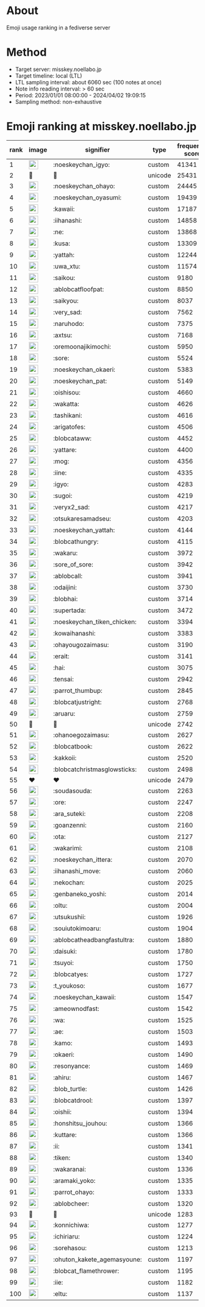 # About
Emoji usage ranking in a fediverse server

# Method
- Target server: misskey.noellabo.jp
- Target timeline: local (LTL)
- LTL sampling interval: about 6060 sec (100 notes at once)
- Note info reading interval: > 60 sec
- Period: 2023/01/01 08:00:00 - 2024/04/02 19:09:15 
- Sampling method: non-exhaustive

# Emoji ranking at misskey.noellabo.jp

|rank|image|signifier|type|frequency score|
|----|----|----|----|----|
|1|<img height="24" src="https://misskey.noellabo.jp/emoji/noeskeychan_igyo.webp">|:noeskeychan_igyo:|custom|41341|
|2|🎉|🎉|unicode|25431|
|3|<img height="24" src="https://misskey.noellabo.jp/emoji/noeskeychan_ohayo.webp">|:noeskeychan_ohayo:|custom|24445|
|4|<img height="24" src="https://misskey.noellabo.jp/emoji/noeskeychan_oyasumi.webp">|:noeskeychan_oyasumi:|custom|19439|
|5|<img height="24" src="https://misskey.noellabo.jp/emoji/kawaii.webp">|:kawaii:|custom|17187|
|6|<img height="24" src="https://misskey.noellabo.jp/emoji/iihanashi.webp">|:iihanashi:|custom|14858|
|7|<img height="24" src="https://misskey.noellabo.jp/emoji/ne.webp">|:ne:|custom|13868|
|8|<img height="24" src="https://misskey.noellabo.jp/emoji/kusa.webp">|:kusa:|custom|13309|
|9|<img height="24" src="https://misskey.noellabo.jp/emoji/yattah.webp">|:yattah:|custom|12244|
|10|<img height="24" src="https://misskey.noellabo.jp/emoji/uwa_xtu.webp">|:uwa_xtu:|custom|11574|
|11|<img height="24" src="https://misskey.noellabo.jp/emoji/saikou.webp">|:saikou:|custom|9180|
|12|<img height="24" src="https://misskey.noellabo.jp/emoji/ablobcatfloofpat.webp">|:ablobcatfloofpat:|custom|8850|
|13|<img height="24" src="https://misskey.noellabo.jp/emoji/saikyou.webp">|:saikyou:|custom|8037|
|14|<img height="24" src="https://misskey.noellabo.jp/emoji/very_sad.webp">|:very_sad:|custom|7562|
|15|<img height="24" src="https://misskey.noellabo.jp/emoji/naruhodo.webp">|:naruhodo:|custom|7375|
|16|<img height="24" src="https://misskey.noellabo.jp/emoji/axtsu.webp">|:axtsu:|custom|7168|
|17|<img height="24" src="https://misskey.noellabo.jp/emoji/oremoonajikimochi.webp">|:oremoonajikimochi:|custom|5950|
|18|<img height="24" src="https://misskey.noellabo.jp/emoji/sore.webp">|:sore:|custom|5524|
|19|<img height="24" src="https://misskey.noellabo.jp/emoji/noeskeychan_okaeri.webp">|:noeskeychan_okaeri:|custom|5383|
|20|<img height="24" src="https://misskey.noellabo.jp/emoji/noeskeychan_pat.webp">|:noeskeychan_pat:|custom|5149|
|21|<img height="24" src="https://misskey.noellabo.jp/emoji/oishisou.webp">|:oishisou:|custom|4660|
|22|<img height="24" src="https://misskey.noellabo.jp/emoji/wakatta.webp">|:wakatta:|custom|4626|
|23|<img height="24" src="https://misskey.noellabo.jp/emoji/tashikani.webp">|:tashikani:|custom|4616|
|24|<img height="24" src="https://misskey.noellabo.jp/emoji/arigatofes.webp">|:arigatofes:|custom|4506|
|25|<img height="24" src="https://misskey.noellabo.jp/emoji/blobcataww.webp">|:blobcataww:|custom|4452|
|26|<img height="24" src="https://misskey.noellabo.jp/emoji/yattare.webp">|:yattare:|custom|4400|
|27|<img height="24" src="https://misskey.noellabo.jp/emoji/mog.webp">|:mog:|custom|4356|
|28|<img height="24" src="https://misskey.noellabo.jp/emoji/iine.webp">|:iine:|custom|4335|
|29|<img height="24" src="https://misskey.noellabo.jp/emoji/igyo.webp">|:igyo:|custom|4283|
|30|<img height="24" src="https://misskey.noellabo.jp/emoji/sugoi.webp">|:sugoi:|custom|4219|
|31|<img height="24" src="https://misskey.noellabo.jp/emoji/veryx2_sad.webp">|:veryx2_sad:|custom|4217|
|32|<img height="24" src="https://misskey.noellabo.jp/emoji/otsukaresamadseu.webp">|:otsukaresamadseu:|custom|4203|
|33|<img height="24" src="https://misskey.noellabo.jp/emoji/noeskeychan_yattah.webp">|:noeskeychan_yattah:|custom|4144|
|34|<img height="24" src="https://misskey.noellabo.jp/emoji/blobcathungry.webp">|:blobcathungry:|custom|4115|
|35|<img height="24" src="https://misskey.noellabo.jp/emoji/wakaru.webp">|:wakaru:|custom|3972|
|36|<img height="24" src="https://misskey.noellabo.jp/emoji/sore_of_sore.webp">|:sore_of_sore:|custom|3942|
|37|<img height="24" src="https://misskey.noellabo.jp/emoji/ablobcall.webp">|:ablobcall:|custom|3941|
|38|<img height="24" src="https://misskey.noellabo.jp/emoji/odaijini.webp">|:odaijini:|custom|3730|
|39|<img height="24" src="https://misskey.noellabo.jp/emoji/blobhai.webp">|:blobhai:|custom|3714|
|40|<img height="24" src="https://misskey.noellabo.jp/emoji/supertada.webp">|:supertada:|custom|3472|
|41|<img height="24" src="https://misskey.noellabo.jp/emoji/noeskeychan_tiken_chicken.webp">|:noeskeychan_tiken_chicken:|custom|3394|
|42|<img height="24" src="https://misskey.noellabo.jp/emoji/kowaihanashi.webp">|:kowaihanashi:|custom|3383|
|43|<img height="24" src="https://misskey.noellabo.jp/emoji/ohayougozaimasu.webp">|:ohayougozaimasu:|custom|3190|
|44|<img height="24" src="https://misskey.noellabo.jp/emoji/erait.webp">|:erait:|custom|3141|
|45|<img height="24" src="https://misskey.noellabo.jp/emoji/hai.webp">|:hai:|custom|3075|
|46|<img height="24" src="https://misskey.noellabo.jp/emoji/tensai.webp">|:tensai:|custom|2942|
|47|<img height="24" src="https://misskey.noellabo.jp/emoji/parrot_thumbup.webp">|:parrot_thumbup:|custom|2845|
|48|<img height="24" src="https://misskey.noellabo.jp/emoji/blobcatjustright.webp">|:blobcatjustright:|custom|2768|
|49|<img height="24" src="https://misskey.noellabo.jp/emoji/aruaru.webp">|:aruaru:|custom|2759|
|50|🍗|🍗|unicode|2742|
|51|<img height="24" src="https://misskey.noellabo.jp/emoji/ohanoegozaimasu.webp">|:ohanoegozaimasu:|custom|2627|
|52|<img height="24" src="https://misskey.noellabo.jp/emoji/blobcatbook.webp">|:blobcatbook:|custom|2622|
|53|<img height="24" src="https://misskey.noellabo.jp/emoji/kakkoii.webp">|:kakkoii:|custom|2520|
|54|<img height="24" src="https://misskey.noellabo.jp/emoji/blobcatchristmasglowsticks.webp">|:blobcatchristmasglowsticks:|custom|2498|
|55|❤|❤|unicode|2479|
|56|<img height="24" src="https://misskey.noellabo.jp/emoji/soudasouda.webp">|:soudasouda:|custom|2263|
|57|<img height="24" src="https://misskey.noellabo.jp/emoji/ore.webp">|:ore:|custom|2247|
|58|<img height="24" src="https://misskey.noellabo.jp/emoji/ara_suteki.webp">|:ara_suteki:|custom|2208|
|59|<img height="24" src="https://misskey.noellabo.jp/emoji/goanzenni.webp">|:goanzenni:|custom|2160|
|60|<img height="24" src="https://misskey.noellabo.jp/emoji/ota.webp">|:ota:|custom|2127|
|61|<img height="24" src="https://misskey.noellabo.jp/emoji/wakarimi.webp">|:wakarimi:|custom|2108|
|62|<img height="24" src="https://misskey.noellabo.jp/emoji/noeskeychan_ittera.webp">|:noeskeychan_ittera:|custom|2070|
|63|<img height="24" src="https://misskey.noellabo.jp/emoji/iihanashi_move.webp">|:iihanashi_move:|custom|2060|
|64|<img height="24" src="https://misskey.noellabo.jp/emoji/nekochan.webp">|:nekochan:|custom|2025|
|65|<img height="24" src="https://misskey.noellabo.jp/emoji/genbaneko_yoshi.webp">|:genbaneko_yoshi:|custom|2014|
|66|<img height="24" src="https://misskey.noellabo.jp/emoji/oltu.webp">|:oltu:|custom|2004|
|67|<img height="24" src="https://misskey.noellabo.jp/emoji/utsukushii.webp">|:utsukushii:|custom|1926|
|68|<img height="24" src="https://misskey.noellabo.jp/emoji/souiutokimoaru.webp">|:souiutokimoaru:|custom|1904|
|69|<img height="24" src="https://misskey.noellabo.jp/emoji/ablobcatheadbangfastultra.webp">|:ablobcatheadbangfastultra:|custom|1880|
|70|<img height="24" src="https://misskey.noellabo.jp/emoji/daisuki.webp">|:daisuki:|custom|1780|
|71|<img height="24" src="https://misskey.noellabo.jp/emoji/tsuyoi.webp">|:tsuyoi:|custom|1750|
|72|<img height="24" src="https://misskey.noellabo.jp/emoji/blobcatyes.webp">|:blobcatyes:|custom|1727|
|73|<img height="24" src="https://misskey.noellabo.jp/emoji/t_youkoso.webp">|:t_youkoso:|custom|1677|
|74|<img height="24" src="https://misskey.noellabo.jp/emoji/noeskeychan_kawaii.webp">|:noeskeychan_kawaii:|custom|1547|
|75|<img height="24" src="https://misskey.noellabo.jp/emoji/ameownodfast.webp">|:ameownodfast:|custom|1542|
|76|<img height="24" src="https://misskey.noellabo.jp/emoji/wa.webp">|:wa:|custom|1525|
|77|<img height="24" src="https://misskey.noellabo.jp/emoji/ae.webp">|:ae:|custom|1503|
|78|<img height="24" src="https://misskey.noellabo.jp/emoji/kamo.webp">|:kamo:|custom|1493|
|79|<img height="24" src="https://misskey.noellabo.jp/emoji/okaeri.webp">|:okaeri:|custom|1490|
|80|<img height="24" src="https://misskey.noellabo.jp/emoji/resonyance.webp">|:resonyance:|custom|1469|
|81|<img height="24" src="https://misskey.noellabo.jp/emoji/ahiru.webp">|:ahiru:|custom|1467|
|82|<img height="24" src="https://misskey.noellabo.jp/emoji/blob_turtle.webp">|:blob_turtle:|custom|1426|
|83|<img height="24" src="https://misskey.noellabo.jp/emoji/blobcatdrool.webp">|:blobcatdrool:|custom|1397|
|84|<img height="24" src="https://misskey.noellabo.jp/emoji/oishii.webp">|:oishii:|custom|1394|
|85|<img height="24" src="https://misskey.noellabo.jp/emoji/honshitsu_jouhou.webp">|:honshitsu_jouhou:|custom|1366|
|86|<img height="24" src="https://misskey.noellabo.jp/emoji/kuttare.webp">|:kuttare:|custom|1366|
|87|<img height="24" src="https://misskey.noellabo.jp/emoji/ii.webp">|:ii:|custom|1341|
|88|<img height="24" src="https://misskey.noellabo.jp/emoji/tiken.webp">|:tiken:|custom|1340|
|89|<img height="24" src="https://misskey.noellabo.jp/emoji/wakaranai.webp">|:wakaranai:|custom|1336|
|90|<img height="24" src="https://misskey.noellabo.jp/emoji/aramaki_yoko.webp">|:aramaki_yoko:|custom|1335|
|91|<img height="24" src="https://misskey.noellabo.jp/emoji/parrot_ohayo.webp">|:parrot_ohayo:|custom|1333|
|92|<img height="24" src="https://misskey.noellabo.jp/emoji/ablobcheer.webp">|:ablobcheer:|custom|1320|
|93|👀|👀|unicode|1283|
|94|<img height="24" src="https://misskey.noellabo.jp/emoji/konnichiwa.webp">|:konnichiwa:|custom|1277|
|95|<img height="24" src="https://misskey.noellabo.jp/emoji/ichiriaru.webp">|:ichiriaru:|custom|1224|
|96|<img height="24" src="https://misskey.noellabo.jp/emoji/sorehasou.webp">|:sorehasou:|custom|1213|
|97|<img height="24" src="https://misskey.noellabo.jp/emoji/ohuton_kakete_agemasyoune.webp">|:ohuton_kakete_agemasyoune:|custom|1197|
|98|<img height="24" src="https://misskey.noellabo.jp/emoji/blobcat_flamethrower.webp">|:blobcat_flamethrower:|custom|1195|
|99|<img height="24" src="https://misskey.noellabo.jp/emoji/iie.webp">|:iie:|custom|1182|
|100|<img height="24" src="https://misskey.noellabo.jp/emoji/eltu.webp">|:eltu:|custom|1137|
